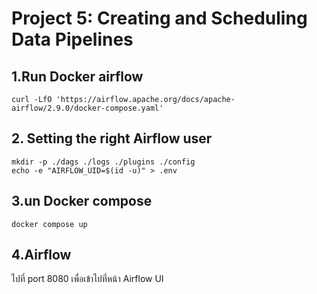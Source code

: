 # Project 5: Creating and Scheduling Data Pipelines

## 1.Run Docker airflow

```
curl -LfO 'https://airflow.apache.org/docs/apache-airflow/2.9.0/docker-compose.yaml'
```

## 2. Setting the right Airflow user

```
mkdir -p ./dags ./logs ./plugins ./config
echo -e "AIRFLOW_UID=$(id -u)" > .env
```

## 3.un Docker compose
```
docker compose up
```
## 4.Airflow
ไปที่ port 8080 เพื่อเข้าไปที่หน้า Airflow UI
